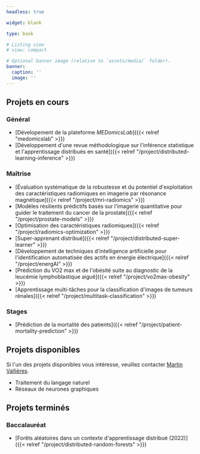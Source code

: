 ```yaml
---
headless: true

widget: blank

type: book

# Listing view
# view: compact

# Optional banner image (relative to `assets/media/` folder).
banner:
  caption: ''
  image: ''
---
```


## Projets en cours

### Général

- [Dévelopement de la plateforme _MEDomicsLab_]({{< relref "medomicslab" >}})
- [Développement d'une revue méthodologique sur l'inférence statistique et l'apprentissage distribués en santé]({{< relref "/project/distributed-learning-inference" >}})

### Maîtrise

- [Évaluation systématique de la robustesse et du potentiel d'exploitation des caractéristiques radiomiques en imagerie par résonance magnétique]({{< relref "/project/mri-radiomics" >}})
- [Modèles résilients prédictifs basés sur l'imagerie quantitative pour guider le traitement du cancer de la prostate]({{< relref "/project/prostate-models" >}})
- [Optimisation des caractéristiques radiomiques]({{< relref "/project/radiomics-optimization" >}})
- [Super-apprenant distribué]({{< relref "/project/distributed-super-learner" >}})
- [Développement de techniques d'intelligence artificielle pour l'identification automatisée des actifs en énergie électrique]({{< relref "/project/energAI" >}})
- [Prédiction du VO2 max et de l'obésité suite au diagnostic de la leucémie lymphoblastique aiguë]({{< relref "/project/vo2max-obesity" >}})
- [Apprentissage multi-tâches pour la classification d'images de tumeurs rénales]({{< relref "/project/multitask-classification" >}})

### Stages

- [Prédiction de la mortalité des patients]({{< relref "/project/patient-mortality-prediction" >}})

## Projets disponibles

Si l'un des projets disponibles vous intéresse, veuillez contacter 
[Martin Vallières](mailto:Martin.Vallieres@usherbrooke.ca).

- Traitement du langage naturel
- Réseaux de neurones graphiques

## Projets terminés

### Baccalauréat

- [Forêts aléatoires dans un contexte d'apprentissage distribué (2022)]({{< relref "/project/distributed-random-forests" >}})

